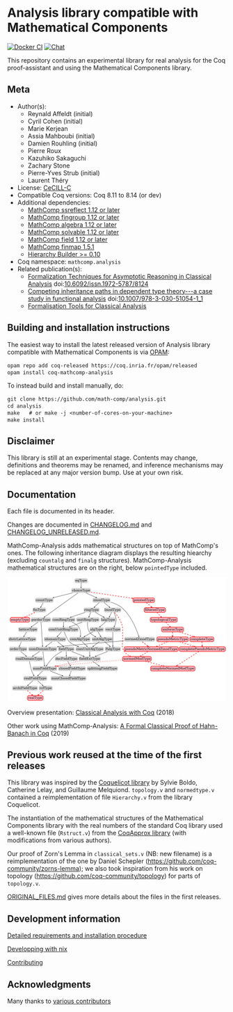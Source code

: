 <!---
This file was generated from `meta.yml`, please do not edit manually.
Follow the instructions on https://github.com/coq-community/templates to regenerate.
--->
# Analysis library compatible with Mathematical Components

[![Docker CI][docker-action-shield]][docker-action-link]
[![Chat][chat-shield]][chat-link]

[docker-action-shield]: https://github.com/math-comp/analysis/workflows/Docker%20CI/badge.svg?branch=master
[docker-action-link]: https://github.com/math-comp/analysis/actions?query=workflow:"Docker%20CI"
[chat-shield]: https://img.shields.io/badge/zulip-join_chat-brightgreen.svg
[chat-link]: https://coq.zulipchat.com/login/#narrow/stream/237666-math-comp-analysis




This repository contains an experimental library for real analysis for
the Coq proof-assistant and using the Mathematical Components library.

## Meta

- Author(s):
  - Reynald Affeldt (initial)
  - Cyril Cohen (initial)
  - Marie Kerjean
  - Assia Mahboubi (initial)
  - Damien Rouhling (initial)
  - Pierre Roux
  - Kazuhiko Sakaguchi
  - Zachary Stone
  - Pierre-Yves Strub (initial)
  - Laurent Théry
- License: [CeCILL-C](LICENSE)
- Compatible Coq versions: Coq 8.11 to 8.14 (or dev)
- Additional dependencies:
  - [MathComp ssreflect 1.12 or later](https://math-comp.github.io)
  - [MathComp fingroup 1.12 or later](https://math-comp.github.io)
  - [MathComp algebra 1.12 or later](https://math-comp.github.io)
  - [MathComp solvable 1.12 or later](https://math-comp.github.io)
  - [MathComp field 1.12 or later](https://math-comp.github.io)
  - [MathComp finmap 1.5.1](https://github.com/math-comp/finmap)
  - [Hierarchy Builder >= 0.10](https://github.com/math-comp/hierarchy-builder)
- Coq namespace: `mathcomp.analysis`
- Related publication(s):
  - [Formalization Techniques for Asymptotic Reasoning in Classical Analysis](https://jfr.unibo.it/article/view/8124) doi:[10.6092/issn.1972-5787/8124](https://doi.org/10.6092/issn.1972-5787/8124)
  - [Competing inheritance paths in dependent type theory---a case study in functional analysis](https://hal.inria.fr/hal-02463336) doi:[10.1007/978-3-030-51054-1_1](https://doi.org/10.1007/978-3-030-51054-1_1)
  - [Formalisation Tools for Classical Analysis](http://www-sop.inria.fr/members/Damien.Rouhling/data/phd/thesis.pdf) 

## Building and installation instructions

The easiest way to install the latest released version of Analysis library compatible with Mathematical Components
is via [OPAM](https://opam.ocaml.org/doc/Install.html):

```shell
opam repo add coq-released https://coq.inria.fr/opam/released
opam install coq-mathcomp-analysis
```

To instead build and install manually, do:

``` shell
git clone https://github.com/math-comp/analysis.git
cd analysis
make   # or make -j <number-of-cores-on-your-machine> 
make install
```


## Disclaimer

This library is still at an experimental stage.  Contents may
change, definitions and theorems may be renamed, and inference
mechanisms may be replaced at any major version bump.  Use at your
own risk.

## Documentation

Each file is documented in its header.

Changes are documented in [CHANGELOG.md](CHANGELOG.md) and
[CHANGELOG_UNRELEASED.md](CHANGELOG_UNRELEASED.md).

MathComp-Analysis adds mathematical structures on top of MathComp's ones.
The following inheritance diagram displays the resulting hiearchy
(excluding `countalg` and `finalg` structures). MathComp-Analysis
mathematical structures are on the right, below `pointedType`
included.

![Inheritance diagram](./hierarchy.png "Inheritance diagram")

Overview presentation: [Classical Analysis with Coq](https://perso.crans.org/cohen/CoqWS2018.pdf) (2018)

Other work using MathComp-Analysis: [A Formal Classical Proof of Hahn-Banach in Coq](https://lipn.univ-paris13.fr/~kerjean/slides/slidesTYPES19.pdf) (2019)

## Previous work reused at the time of the first releases

This library was inspired by the [Coquelicot library](http://coquelicot.saclay.inria.fr/)
by Sylvie Boldo, Catherine Lelay, and Guillaume Melquiond.
`topology.v` and `normedtype.v` contained a reimplementation of file
`Hierarchy.v` from the library Coquelicot.

The instantiation of the mathematical structures of the Mathematical Components library
with the real numbers of the standard Coq library used a well-known file (`Rstruct.v`)
from the [CoqApprox library](http://tamadi.gforge.inria.fr/CoqApprox/) (with
modifications from various authors).

Our proof of Zorn's Lemma in `classical_sets.v` (NB: new filename) is a reimplementation
of the one by Daniel Schepler (https://github.com/coq-community/zorns-lemma); we also took
inspiration from his work on topology (https://github.com/coq-community/topology) for parts
of `topology.v`.

[ORIGINAL_FILES.md](ORIGINAL_FILES.md) gives more details about the
files in the first releases.

## Development information

[Detailed requirements and installation procedure](INSTALL.md)

[Developping with nix](NIX.md)

[Contributing](CONTRIBUTING.md)

## Acknowledgments

Many thanks to [various contributors](https://github.com/math-comp/analysis/graphs/contributors)
